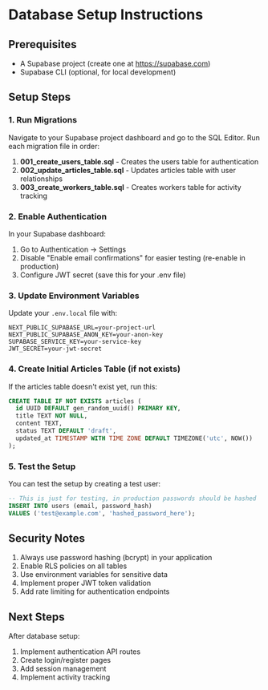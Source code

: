 # Database Setup Instructions

## Prerequisites
- A Supabase project (create one at https://supabase.com)
- Supabase CLI (optional, for local development)

## Setup Steps

### 1. Run Migrations

Navigate to your Supabase project dashboard and go to the SQL Editor. Run each migration file in order:

1. **001_create_users_table.sql** - Creates the users table for authentication
2. **002_update_articles_table.sql** - Updates articles table with user relationships
3. **003_create_workers_table.sql** - Creates workers table for activity tracking

### 2. Enable Authentication

In your Supabase dashboard:
1. Go to Authentication → Settings
2. Disable "Enable email confirmations" for easier testing (re-enable in production)
3. Configure JWT secret (save this for your .env file)

### 3. Update Environment Variables

Update your `.env.local` file with:
```env
NEXT_PUBLIC_SUPABASE_URL=your-project-url
NEXT_PUBLIC_SUPABASE_ANON_KEY=your-anon-key
SUPABASE_SERVICE_KEY=your-service-key
JWT_SECRET=your-jwt-secret
```

### 4. Create Initial Articles Table (if not exists)

If the articles table doesn't exist yet, run this:

```sql
CREATE TABLE IF NOT EXISTS articles (
  id UUID DEFAULT gen_random_uuid() PRIMARY KEY,
  title TEXT NOT NULL,
  content TEXT,
  status TEXT DEFAULT 'draft',
  updated_at TIMESTAMP WITH TIME ZONE DEFAULT TIMEZONE('utc', NOW())
);
```

### 5. Test the Setup

You can test the setup by creating a test user:

```sql
-- This is just for testing, in production passwords should be hashed
INSERT INTO users (email, password_hash) 
VALUES ('test@example.com', 'hashed_password_here');
```

## Security Notes

1. Always use password hashing (bcrypt) in your application
2. Enable RLS policies on all tables
3. Use environment variables for sensitive data
4. Implement proper JWT token validation
5. Add rate limiting for authentication endpoints

## Next Steps

After database setup:
1. Implement authentication API routes
2. Create login/register pages
3. Add session management
4. Implement activity tracking